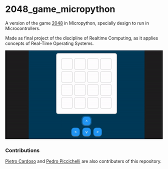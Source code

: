 # 2048_game_micropython

A version of the game [2048](https://en.wikipedia.org/wiki/2048_(video_game)) in Micropython, specially design to run in Microcontrollers.

Made as final project of the discipline of Realtime Computing, as it applies concepts of Real-Time Operating Systems.

![Screen Game](./game_2048.gif)

### Contributions

[Pietro Cardoso](https://github.com/Pietro19) and [Pedro Piccichelli](https://github.com/Piccichelli) are also contributers of this repository.
